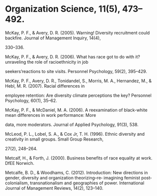# Organization Science, 11(5), 473–492.

McKay, P. F., & Avery, D. R. (2005). Warning! Diversity recruitment could backfire. Journal of Management Inquiry, 14(4),

330–336.

McKay, P. F., & Avery, D. R. (2006). What has race got to do with it? unraveling the role of racioethnicity in job

seekers’reactions to site visits. Personnel Psychology, 59(2), 395–429.

McKay, P. F., Avery, D. R., Tonidandel, S., Morris, M. A., Hernandez, M., & Hebl, M. R. (2007). Racial differences in

employee retention: Are diversity climate perceptions the key? Personnel Psychology, 60(1), 35–62.

McKay, P. F., & McDaniel, M. A. (2006). A reexamination of black-white mean differences in work performance: More

data, more moderators. Journal of Applied Psychology, 91(3), 538.

McLeod, P. L., Lobel, S. A., & Cox Jr, T. H. (1996). Ethnic diversity and creativity in small groups. Small Group Research,

27(2), 248–264.

Metcalf, H., & Forth, J. (2000). Business benefits of race equality at work. DfEE Norwich.

Metcalfe, B. D., & Woodhams, C. (2012). Introduction: New directions in gender, diversity and organization theorizing–re‐ imagining feminist post‐colonialism, transnationalism and geographies of power. International Journal of Management Reviews, 14(2), 123–140.